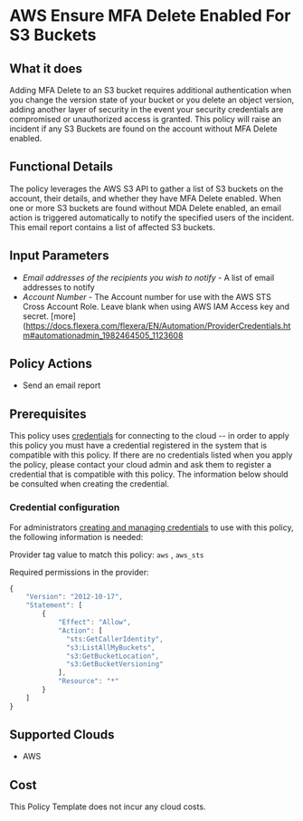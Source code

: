 # AWS Ensure MFA Delete Enabled For S3 Buckets

## What it does

Adding MFA Delete to an S3 bucket requires additional authentication when you change the version state of your bucket or you delete an object version, adding another layer of security in the event your security credentials are compromised or unauthorized access is granted. This policy will raise an incident if any S3 Buckets are found on the account without MFA Delete enabled.

## Functional Details

The policy leverages the AWS S3 API to gather a list of S3 buckets on the account, their details, and whether they have MFA Delete enabled. When one or more S3 buckets are found without MDA Delete enabled, an email action is triggered automatically to notify the specified users of the incident. This email report contains a list of affected S3 buckets.

## Input Parameters

- *Email addresses of the recipients you wish to notify* - A list of email addresses to notify
- *Account Number* - The Account number for use with the AWS STS Cross Account Role.  Leave blank when using AWS IAM Access key and secret. [more](https://docs.flexera.com/flexera/EN/Automation/ProviderCredentials.htm#automationadmin_1982464505_1123608

## Policy Actions

- Send an email report

## Prerequisites

This policy uses [credentials](https://docs.rightscale.com/policies/users/guides/credential_management.html) for connecting to the cloud -- in order to apply this policy you must have a credential registered in the system that is compatible with this policy. If there are no credentials listed when you apply the policy, please contact your cloud admin and ask them to register a credential that is compatible with this policy. The information below should be consulted when creating the credential.

### Credential configuration

For administrators [creating and managing credentials](https://docs.rightscale.com/policies/users/guides/credential_management.html) to use with this policy, the following information is needed:

Provider tag value to match this policy: `aws` , `aws_sts`

Required permissions in the provider:

```javascript
{
    "Version": "2012-10-17",
    "Statement": [
        {
            "Effect": "Allow",
            "Action": [
              "sts:GetCallerIdentity",
              "s3:ListAllMyBuckets",
              "s3:GetBucketLocation",
              "s3:GetBucketVersioning"
            ],
            "Resource": "*"
        }
    ]
}
```

## Supported Clouds

- AWS

## Cost

This Policy Template does not incur any cloud costs.
